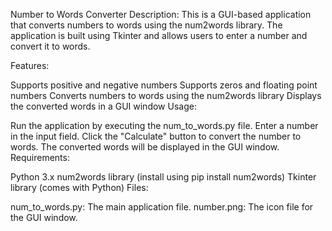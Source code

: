 Number to Words Converter
Description: This is a GUI-based application that converts numbers to words using the num2words library. The application is built using Tkinter and allows users to enter a number and convert it to words.

Features:

Supports positive and negative numbers
Supports zeros and floating point numbers
Converts numbers to words using the num2words library
Displays the converted words in a GUI window
Usage:

Run the application by executing the num_to_words.py file.
Enter a number in the input field.
Click the "Calculate" button to convert the number to words.
The converted words will be displayed in the GUI window.
Requirements:

Python 3.x
num2words library (install using pip install num2words)
Tkinter library (comes with Python)
Files:

num_to_words.py: The main application file.
number.png: The icon file for the GUI window.
